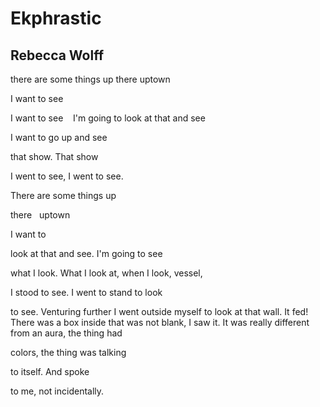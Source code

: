 # Ekphrastic
## Rebecca Wolff
there are some things up there
uptown

I want to see

I want to see    I'm going to look at that and see

I want to go up and see

that show. That show

I went to see, I went to see.

There are some things up

there   uptown

I want to

look at that and see. I'm going to see

what I look. What I look at, when I look, vessel,

I stood to see. I went to stand to look

to see. Venturing further I went outside myself to look
at that wall. It fed! There was a box inside that was not blank, I saw it.
It was really different from an aura, the thing had

colors, the thing was talking

to itself. And spoke

to me, not incidentally.